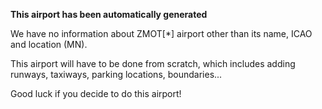 **This airport has been automatically generated**

We have no information about ZMOT[*] airport other than its name, ICAO and location (MN).

This airport will have to be done from scratch, which includes adding runways, taxiways, parking locations, boundaries...

Good luck if you decide to do this airport!